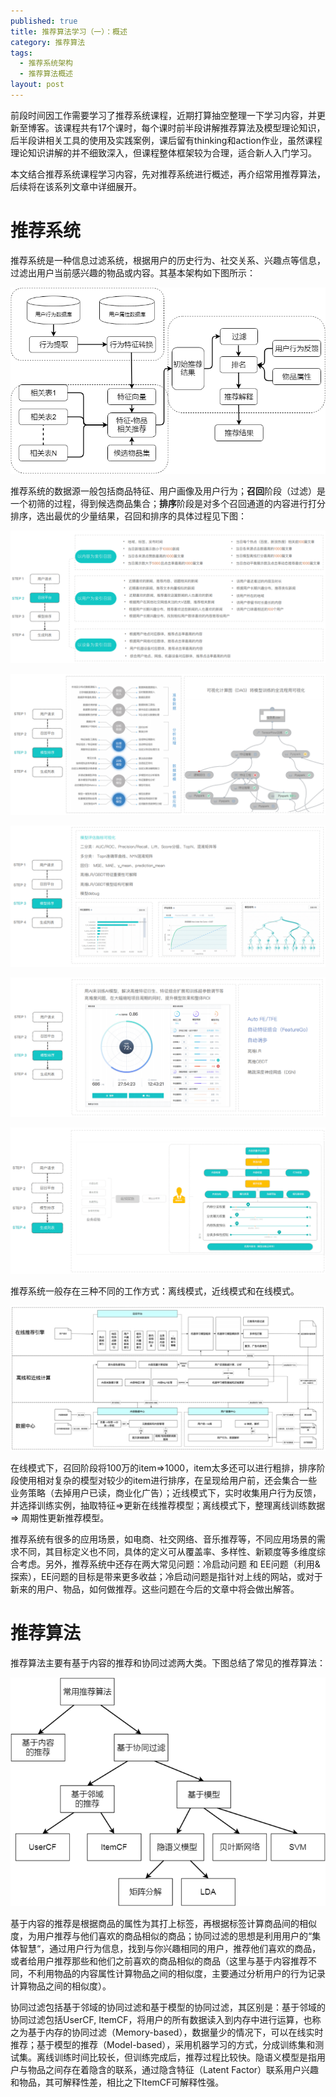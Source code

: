 ```yaml
---
published: true
title: 推荐算法学习（一）：概述
category: 推荐算法
tags: 
  - 推荐系统架构
  - 推荐算法概述
layout: post
---
```


前段时间因工作需要学习了推荐系统课程，近期打算抽空整理一下学习内容，并更新至博客。该课程共有17个课时，每个课时前半段讲解推荐算法及模型理论知识，后半段讲相关工具的使用及实践案例，课后留有thinking和action作业，虽然课程理论知识讲解的并不细致深入，但课程整体框架较为合理，适合新人入门学习。

本文结合推荐系统课程学习内容，先对推荐系统进行概述，再介绍常用推荐算法，后续将在该系列文章中详细展开。

# 推荐系统

推荐系统是一种信息过滤系统，根据用户的历史行为、社交关系、兴趣点等信息，过滤出用户当前感兴趣的物品或内容。其基本架构如下图所示：

![推荐系统架构](https://raw.githubusercontent.com/Alice1214/alice1214.github.io/master/_posts/image/推荐算法（一）/推荐系统架构.png)

推荐系统的数据源一般包括商品特征、用户画像及用户行为；**召回**阶段（过滤）是一个初筛的过程，得到候选商品集合；**排序**阶段是对多个召回通道的内容进行打分排序，选出最优的少量结果，召回和排序的具体过程见下图：

![2](https://raw.githubusercontent.com/Alice1214/alice1214.github.io/master/_posts/image/推荐算法（一）/2.png)

![3](https://raw.githubusercontent.com/Alice1214/alice1214.github.io/master/_posts/image/推荐算法（一）/3.png)

![4](https://raw.githubusercontent.com/Alice1214/alice1214.github.io/master/_posts/image/推荐算法（一）/4.png)

![5](https://raw.githubusercontent.com/Alice1214/alice1214.github.io/master/_posts/image/推荐算法（一）/5.png)

![6](https://raw.githubusercontent.com/Alice1214/alice1214.github.io/master/_posts/image/推荐算法（一）/6.png)

推荐系统一般存在三种不同的工作方式：离线模式，近线模式和在线模式。

![0](https://raw.githubusercontent.com/Alice1214/alice1214.github.io/master/_posts/image/推荐算法（一）/0.png)

在线模式下，召回阶段将100万的item=>1000，item太多还可以进行粗排，排序阶段使用相对复杂的模型对较少的item进行排序，在呈现给用户前，还会集合一些业务策略（去掉用户已读，商业化广告）；近线模式下，实时收集用户行为反馈，并选择训练实例，抽取特征=>更新在线推荐模型；离线模式下，整理离线训练数据 => 周期性更新推荐模型。

推荐系统有很多的应用场景，如电商、社交网络、音乐推荐等，不同应用场景的需求不同，其目标定义也不同，具体的定义可从覆盖率、多样性、新颖度等多维度综合考虑。另外，推荐系统中还存在两大常见问题：冷启动问题 和 EE问题（利用&探索），EE问题的目标是带来更多收益；冷启动问题是指针对上线的网站，或对于新来的用户、物品，如何做推荐。这些问题在今后的文章中将会做出解答。

# 推荐算法

推荐算法主要有基于内容的推荐和协同过滤两大类。下图总结了常见的推荐算法：

![常见推荐算法](https://raw.githubusercontent.com/Alice1214/alice1214.github.io/master/_posts/image/推荐算法（一）/常见推荐算法.png)

基于内容的推荐是根据商品的属性为其打上标签，再根据标签计算商品间的相似度，为用户推荐与他们喜欢的商品相似的商品；协同过滤的思想是利用用户的“集体智慧“，通过用户行为信息，找到与你兴趣相同的用户，推荐他们喜欢的商品，或者给用户推荐那些和他们之前喜欢的商品相似的商品（这里与基于内容推荐不同，不利用物品的内容属性计算物品之间的相似度，主要通过分析用户的行为记录计算物品之间的相似度）。

协同过滤包括基于邻域的协同过滤和基于模型的协同过滤，其区别是：基于邻域的协同过滤包括UserCF, ItemCF，将用户的所有数据读入到内存中进行运算，也称之为基于内存的协同过滤（Memory-based），数据量少的情况下，可以在线实时推荐；基于模型的推荐（Model-based），采用机器学习的方式，分成训练集和测试集。离线训练时间比较长，但训练完成后，推荐过程比较快。隐语义模型是指用户与物品之间存在着隐含的联系，通过隐含特征（Latent Factor）联系用户兴趣和物品，其可解释性差，相比之下ItemCF可解释性强。



